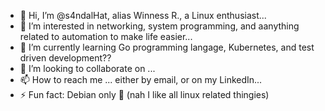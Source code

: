 - 👋 Hi, I’m @s4ndalHat, alias Winness R., a Linux enthusiast...
- 👀 I’m interested in networking, system programming, and aanything related to automation to make life easier...
- 🌱 I’m currently learning Go programming langage, Kubernetes, and test driven development??
- 💞️ I’m looking to collaborate on ...
- 📫 How to reach me ... either by email, or on my LinkedIn...
- ⚡ Fun fact: Debian only 🐧 (nah I like all linux related thingies)

<!---
s4ndalHat/s4ndalHat is a ✨ special ✨ repository because its `README.md` (this file) appears on your GitHub profile.
You can click the Preview link to take a look at your changes.
--->
